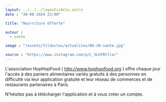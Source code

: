 ```yaml
---
layout: ../../../layouts/Actu.astro
date : "30-08-2024 23:00"

title: "Nourriture Offerte"

auteur :
  - sante

image : "/assets/fildactus/actualites/08-30-sante.jpg"

source : "https://www.instagram.com/p/C_SLhFRtlla/"
---
```


L'association HopHopFood ( http://www.hophopfood.org ) offre chaque jour l'accès à des paniers alimentaires variés gratuits à des personnes en difficulté via leur application gratuite et leur réseau de commerces et de restaurants partenaires à Paris.

N'hésitez pas à télécharger l'application et à vous créer un compte.